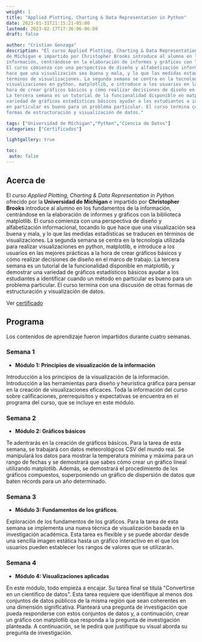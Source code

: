 ```yaml
---
weight: 1
title: "Applied Plotting, Charting & Data Representation in Python"
date: 2023-01-31T21:15:21-05:00
lastmod: 2023-02-17T17:36:06-06:00
draft: false

author: "Cristian Gonzaga"
description: "El curso Applied Plotting, Charting & Data Representation in Python ofrecido por la Universidad 
de Míchigan e impartido por Christopher Brooks introduce al alumno en los fundamentos de la 
información, centrándose en la elaboración de informes y gráficos con la biblioteca matplotlib. 
El curso comienza con una perspectiva de diseño y alfabetización informacional, tocando lo que 
hace que una visualización sea buena y mala, y lo que las medidas estadísticas se traducen en 
términos de visualizaciones. La segunda semana se centra en la tecnología utilizada para realizar 
visualizaciones en python, matplotlib, e introduce a los usuarios en las mejores prácticas a la 
hora de crear gráficos básicos y cómo realizar decisiones de diseño en el marco de trabajo. 
La tercera semana es un tutorial de la funcionalidad disponible en matplotlib, y demostrar una 
variedad de gráficos estadísticos básicos ayudar a los estudiantes a identificar cuando un método 
en particular es bueno para un problema particular. El curso termina con una discusión de otras 
formas de estructuración y visualización de datos."

tags: ["Universidad de Míchigan","Python","Ciencia de Datos"]
categories: ["Certificados"]

lightgallery: true

toc:
 auto: false
---
```

<!--more-->

## Acerca de

El curso *Applied Plotting, Charting & Data Representation in Python* ofrecido por la **Universidad 
de Míchigan** e impartido por **Christopher Brooks** introduce al alumno en los fundamentos de la 
información, centrándose en la elaboración de informes y gráficos con la biblioteca matplotlib. 
El curso comienza con una perspectiva de diseño y alfabetización informacional, tocando lo que 
hace que una visualización sea buena y mala, y lo que las medidas estadísticas se traducen en 
términos de visualizaciones. La segunda semana se centra en la tecnología utilizada para realizar 
visualizaciones en python, matplotlib, e introduce a los usuarios en las mejores prácticas a la 
hora de crear gráficos básicos y cómo realizar decisiones de diseño en el marco de trabajo. 
La tercera semana es un tutorial de la funcionalidad disponible en matplotlib, y demostrar una 
variedad de gráficos estadísticos básicos ayudar a los estudiantes a identificar cuando un método 
en particular es bueno para un problema particular. El curso termina con una discusión de otras 
formas de estructuración y visualización de datos. 

Ver [certificado](https://coursera.org/share/f8ba8a179f95803faddba4c9b25fc787)

## Programa

Los contenidos de aprendizaje fueron impartidos durante cuatro semanas.

### Semana 1
* **Módulo 1: Principios de visualización de la información**

Introducción a los principios de la visualización de la información. Introducción a las 
herramientas para diseño y heurística gráfica para pensar en la creación de visualizaciones 
eficaces. Toda la información del curso sobre calificaciones, prerrequisitos y expectativas 
se encuentra en el programa del curso, que se incluye en este módulo.


### Semana 2
* **Módulo 2: Gráficos básicos**

Te adentrarás en la creación de gráficos básicos. Para la tarea de esta semana, se trabajará con 
datos meteorológicos CSV del mundo real. Se manipulará los datos para mostrar la temperatura mínima 
y máxima para un rango de fechas y se demostrará que sabes cómo crear un gráfico lineal utilizando 
matplotlib. Además, se demostrará el procedimiento de los gráficos compuestos, superponiendo un 
gráfico de dispersión de datos que baten récords para un año determinado.

### Semana 3
* **Módulo 3: Fundamentos de los gráficos**.

Exploración de los fundamentos de los gráficos. Para la tarea de esta semana se implementa una nueva 
técnica de visualización basada en la investigación académica. Esta tarea es flexible y se puede 
abordar desde una sencilla imagen estática hasta un gráfico interactivo en el que los usuarios 
pueden establecer los rangos de valores que se utilizarán.

### Semana 4
* **Módulo 4: Visualizaciones aplicadas**

En este módulo, todo empieza a encajar. Su tarea final se titula "Convertirse en un científico de 
datos". Esta tarea requiere que identifique al menos dos conjuntos de datos públicos de la 
misma región que sean coherentes en una dimensión significativa. Planteará una pregunta de 
investigación que pueda responderse con estos conjuntos de datos y, a continuación, crear un 
gráfico con matplotlib que responda a la pregunta de investigación planteada. A continuación, 
se le pedirá que justifique su visual aborda su pregunta de investigación.











